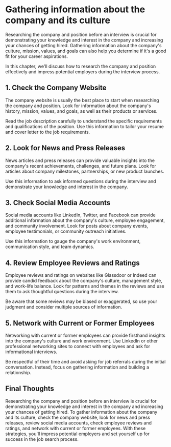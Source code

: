 Gathering information about the company and its culture
========================================================================================================

Researching the company and position before an interview is crucial for demonstrating your knowledge and interest in the company and increasing your chances of getting hired. Gathering information about the company's culture, mission, values, and goals can also help you determine if it's a good fit for your career aspirations.

In this chapter, we'll discuss how to research the company and position effectively and impress potential employers during the interview process.

1\. Check the Company Website
----------------------------

The company website is usually the best place to start when researching the company and position. Look for information about the company's history, mission, values, and goals, as well as their products or services.

Read the job description carefully to understand the specific requirements and qualifications of the position. Use this information to tailor your resume and cover letter to the job requirements.

2\. Look for News and Press Releases
-----------------------------------

News articles and press releases can provide valuable insights into the company's recent achievements, challenges, and future plans. Look for articles about company milestones, partnerships, or new product launches.

Use this information to ask informed questions during the interview and demonstrate your knowledge and interest in the company.

3\. Check Social Media Accounts
------------------------------

Social media accounts like LinkedIn, Twitter, and Facebook can provide additional information about the company's culture, employee engagement, and community involvement. Look for posts about company events, employee testimonials, or community outreach initiatives.

Use this information to gauge the company's work environment, communication style, and team dynamics.

4\. Review Employee Reviews and Ratings
--------------------------------------

Employee reviews and ratings on websites like Glassdoor or Indeed can provide candid feedback about the company's culture, management style, and work-life balance. Look for patterns and themes in the reviews and use them to ask thoughtful questions during the interview.

Be aware that some reviews may be biased or exaggerated, so use your judgment and consider multiple sources of information.

5\. Network with Current or Former Employees
-------------------------------------------

Networking with current or former employees can provide firsthand insights into the company's culture and work environment. Use LinkedIn or other professional networking sites to connect with employees and ask for informational interviews.

Be respectful of their time and avoid asking for job referrals during the initial conversation. Instead, focus on gathering information and building a relationship.

Final Thoughts
--------------

Researching the company and position before an interview is crucial for demonstrating your knowledge and interest in the company and increasing your chances of getting hired. To gather information about the company and its culture, check the company website, look for news and press releases, review social media accounts, check employee reviews and ratings, and network with current or former employees. With these strategies, you'll impress potential employers and set yourself up for success in the job search process.
